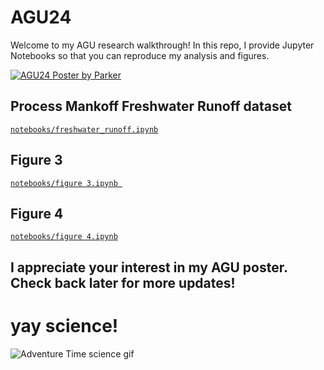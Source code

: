 # AGU24
Welcome to my AGU research walkthrough! In this repo, I provide Jupyter Notebooks so that you can reproduce my analysis and figures.   



[![AGU24 Poster by Parker](https://drive.usercontent.google.com/download?id=1svHRAEDcdqEr1MralLeZGncD-gbIQLlD)](https://drive.google.com/file/d/1svHRAEDcdqEr1MralLeZGncD-gbIQLlD/view?usp=sharing)

## Process Mankoff Freshwater Runoff dataset
[`notebooks/freshwater_runoff.ipynb`](https://github.com/tparker1/agu24/blob/main/notebooks/freshwater_runoff.ipynb)

## Figure 3
[`notebooks/figure 3.ipynb `](https://github.com/tparker1/agu24/blob/main/notebooks/figure%203.ipynb)

## Figure 4
[`notebooks/figure 4.ipynb`](https://github.com/tparker1/agu24/blob/main/notebooks/figure%204.ipynb)

## I appreciate your interest in my AGU poster. Check back later for more updates!
# yay science!
![Adventure Time science gif](https://33.media.tumblr.com/831860b6bfb4fbeb25c1b147dccfb97d/tumblr_inline_n4ael3DOiN1qi5c65.gif)
